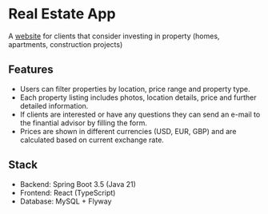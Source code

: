 # Real Estate App
A [website](https://osfinanzen.com/en) for clients that consider investing in property (homes, apartments, construction projects)

## Features
- Users can filter properties by location, price range and property type.
- Each property listing includes photos, location details, price and further detailed information.
- If clients are interested or have any questions they can send an e-mail to the finantial advisor by filling the form.
- Prices are shown in different currencies (USD, EUR, GBP) and are calculated based on current exchange rate.

## Stack
- Backend: Spring Boot 3.5 (Java 21)
- Frontend: React (TypeScript)
- Database: MySQL + Flyway
